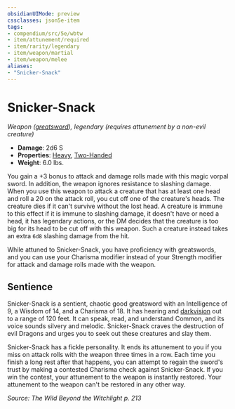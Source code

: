 ```yaml
---
obsidianUIMode: preview
cssclasses: json5e-item
tags:
- compendium/src/5e/wbtw
- item/attunement/required
- item/rarity/legendary
- item/weapon/martial
- item/weapon/melee
aliases: 
- "Snicker-Snack"
---
```

# Snicker-Snack
*Weapon ([greatsword](Mechanics/items/greatsword.md)), legendary (requires attunement by a non-evil creature)*  

- **Damage**: 2d6 S
- **Properties**: [Heavy](Mechanics/Rules/item-properties.md#Heavy), [Two-Handed](Mechanics/Rules/item-properties.md#Two-Handed)
- **Weight**: 6.0 lbs.

You gain a +3 bonus to attack and damage rolls made with this magic vorpal sword. In addition, the weapon ignores resistance to slashing damage. When you use this weapon to attack a creature that has at least one head and roll a 20 on the attack roll, you cut off one of the creature's heads. The creature dies if it can't survive without the lost head. A creature is immune to this effect if it is immune to slashing damage, it doesn't have or need a head, it has legendary actions, or the DM decides that the creature is too big for its head to be cut off with this weapon. Such a creature instead takes an extra `6d8` slashing damage from the hit.

While attuned to Snicker-Snack, you have proficiency with greatswords, and you can use your Charisma modifier instead of your Strength modifier for attack and damage rolls made with the weapon.

## Sentience

Snicker-Snack is a sentient, chaotic good greatsword with an Intelligence of 9, a Wisdom of 14, and a Charisma of 18. It has hearing and [darkvision](Mechanics/Rules/senses.md#Darkvision) out to a range of 120 feet. It can speak, read, and understand Common, and its voice sounds silvery and melodic. Snicker-Snack craves the destruction of evil Dragons and urges you to seek out these creatures and slay them.

Snicker-Snack has a fickle personality. It ends its attunement to you if you miss on attack rolls with the weapon three times in a row. Each time you finish a long rest after that happens, you can attempt to regain the sword's trust by making a contested Charisma check against Snicker-Snack. If you win the contest, your attunement to the weapon is instantly restored. Your attunement to the weapon can't be restored in any other way.

*Source: The Wild Beyond the Witchlight p. 213*